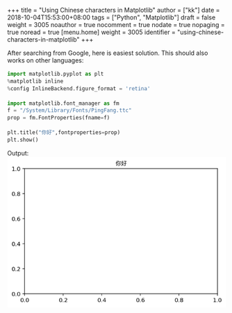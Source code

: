 +++
title = "Using Chinese characters in Matplotlib"
author = ["kk"]
date = 2018-10-04T15:53:00+08:00
tags = ["Python", "Matplotlib"]
draft = false
weight = 3005
noauthor = true
nocomment = true
nodate = true
nopaging = true
noread = true
[menu.home]
  weight = 3005
  identifier = "using-chinese-characters-in-matplotlib"
+++

After searching from Google, here is easiest solution. This should also works on other languages:

```python
import matplotlib.pyplot as plt
%matplotlib inline
%config InlineBackend.figure_format = 'retina'

import matplotlib.font_manager as fm
f = "/System/Library/Fonts/PingFang.ttc"
prop = fm.FontProperties(fname=f)

plt.title("你好",fontproperties=prop)
plt.show()
```

Output:
![](/images/matplot_chinese.png)
